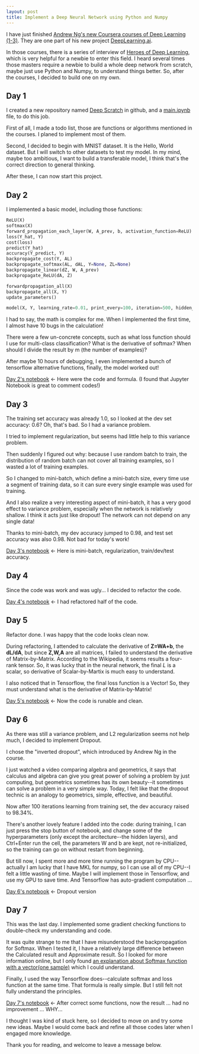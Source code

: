 ```yaml
---
layout: post
title: Implement a Deep Neural Network using Python and Numpy
---
```


I have just finished [Andrew Ng's new Coursera courses of Deep Learning (1-3)][1]. They are one part of his new project [DeepLearning.ai][2].

In those courses, there is a series of interview of [Heroes of Deep Learning][3], which is very helpful for a newbie to enter this field. I heard several times those masters require a newbie to build a whole deep network from scratch, maybe just use Python and Numpy, to understand things better. So, after the courses, I decided to build one on my own.

## Day 1

I created a new repository named [Deep Scratch][4] in github, and a [main.ipynb][5] file, to do this job.

First of all, I made a todo list, those are functions or algorithms mentioned in the courses. I planed to implement most of them.

Second, I decided to begin with MNIST dataset. It is the Hello, World dataset. But I will switch to other datasets to test my model. In my mind, maybe too ambitious, I want to build a transferable model, I think that's the correct direction to general thinking.

After these, I can now start this project.

## Day 2

I implemented a basic model, including those functions:

```python
ReLU(X)
softmax(X)
forward_propagation_each_layer(W, A_prev, b, activation_function=ReLU)
loss(Y_hat, Y)
cost(loss)
predict(Y_hat)
accuracy(Y_predict, Y)
backpropagate_cost(Y, AL)
backpropagate_softmax(AL, dAL, Y=None, ZL=None)
backpropagate_linear(dZ, W, A_prev)
backpropagate_ReLU(dA, Z)

forwardpropagation_all(X)
backpropagate_all(X, Y)
update_parameters()

model(X, Y, learning_rate=0.01, print_every=100, iteration=500, hidden_layers=[100], batch_size=128)
```

I had to say, the math is complex for me. When I implemented the first time, I almost have 10 bugs in the calculation!

There were a few un-concrete concepts, such as what loss function should I use for multi-class classification? What is the derivative of softmax? When should I divide the result by m (the number of examples)?

After maybe 10 hours of debugging, I even implemented a bunch of tensorflow alternative functions, finally, the model worked out!

[Day 2's notebook][day2] <- Here were the code and formula. (I found that Jupyter Notebook is great to comment codes!)

## Day 3

The training set accuracy was already 1.0, so I looked at the dev set accuracy: 0.6? Oh, that's bad. So I had a variance problem.

I tried to implement regularization, but seems had little help to this variance problem.

Then suddenly I figured out why: because I use random batch to train, the distribution of random batch can not cover all training examples, so I wasted a lot of training examples.

So I changed to mini-batch, which define a mini-batch size, every time use a segment of training data, so it can sure every single example was used for training.

And I also realize a very interesting aspect of mini-batch, it has a very good effect to variance problem, especially when the network is relatively shallow. I think it acts just like dropout! The network can not depend on any single data!

Thanks to mini-batch, my dev accuracy jumped to 0.98, and test set accuracy was also 0.98. Not bad for today's work!

[Day 3's notebook][day3] <- Here is mini-batch, regularization, train/dev/test accuracy.

## Day 4

Since the code was work and was ugly... I decided to refactor the code.

[Day 4's notebook][day4] <- I had refactored half of the code.

## Day 5

Refactor done. I was happy that the code looks clean now.

During refactoring, I attended to calculate the derivative of **Z=WA+b**, the **dL/dA**, but since **Z,W,A** are all matrices, I failed to understand the derivative of Matrix-by-Matrix. According to the Wikipedia, it seems results a four-rank tensor. So, it was lucky that in the neural network, the final $L$ is a scalar, so derivative of Scalar-by-Martix is much easy to understand.

I also noticed that in Tensorflow, the final loss function is a Vector! So, they must understand what is the derivative of Matrix-by-Matrix!

[Day 5's notebook][day5] <- Now the code is runable and clean.


## Day 6

As there was still a variance problem, and L2 regularization seems not help much, I decided to implement Dropout.

I chose the "inverted dropout", which introduced by Andrew Ng in the course.

I just watched a video comparing algebra and geometrics, it says that calculus and algebra can give you great power of solving a problem by just computing, but geometrics sometimes has its own beauty--it sometimes can solve a problem in a very simple way. Today, I felt like that the dropout technic is an analogy to geometrics, simple, effective, and beautiful.

Now after 100 iterations learning from training set, the dev accuracy raised to 98.34%.

There's another lovely feature I added into the code: during training, I can just press the stop button of notebook, and change some of the hyperparameters (only except the arcitecture--the hidden layers), and Ctrl+Enter run the cell, the parameters W and b are kept, not re-initialized, so the training can go on without restart from beginning.

But till now, I spent more and more time running the program by CPU--actually I am lucky that I have MKL for numpy, so I can use all of my CPU--I felt a little wasting of time. Maybe I will implement those in Tensorflow, and use my GPU to save time. And Tensorflow has auto-gradient computation ...

[Day 6's notebook][day6] <- Dropout version

## Day 7

This was the last day. I implemented some gradient checking functions to double-check my understanding and code.

It was quite strange to me that I have misunderstood the backpropagation for Softmax. When I tested it, I have a relatively large difference between the Calculated result and Approximate result. So I looked for more information online, but I only found [an explanation about Softmax function with a vector(one sample)][softmax-vector] which I could understand.

Finally, I used the way Tensorflow does--calculate softmax and loss function at the same time. That formula is really simple. But I still felt not fully understand the principles.

[Day 7's notebook][day7] <- After correct some functions, now the result ... had no improvement ... WHY...

I thought I was kind of stuck here, so I decided to move on and try some new ideas. Maybe I would come back and refine all those codes later when I engaged more knowledge.

Thank you for reading, and welcome to leave a message below.


[1]:https://www.coursera.org/specializations/deep-learning
[2]:https://www.deeplearning.ai/
[3]:https://youtu.be/-eyhCTvrEtE?list=PLfsVAYSMwsksjfpy8P2t_I52mugGeA5gR
[4]:https://github.com/liusida/DeepScratch
[5]:https://github.com/liusida/DeepScratch/blob/master/main.ipynb
[day2]:https://github.com/liusida/DeepScratch/blob/day2/main.ipynb
[day3]:https://github.com/liusida/DeepScratch/blob/day3/main.ipynb
[day4]:https://github.com/liusida/DeepScratch/blob/day4/main.ipynb
[day5]:https://github.com/liusida/DeepScratch/blob/day5/main.ipynb
[day6]:https://github.com/liusida/DeepScratch/blob/day6/main.ipynb
[day7]:https://github.com/liusida/DeepScratch/blob/day7/main.ipynb
[softmax-vector]:http://eli.thegreenplace.net/2016/the-softmax-function-and-its-derivative/